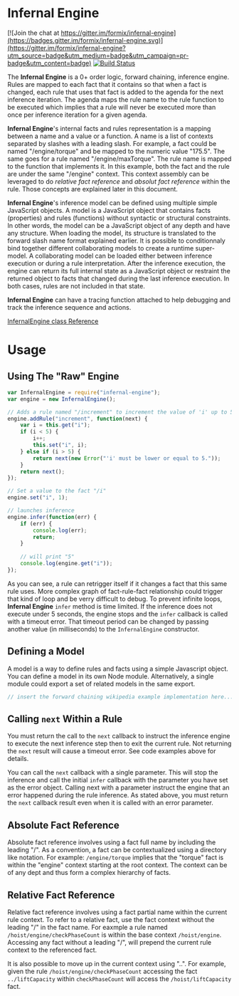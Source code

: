 Infernal Engine
===============

[![Join the chat at https://gitter.im/formix/infernal-engine](https://badges.gitter.im/formix/infernal-engine.svg)](https://gitter.im/formix/infernal-engine?utm_source=badge&utm_medium=badge&utm_campaign=pr-badge&utm_content=badge)
[![Build Status](https://travis-ci.org/formix/infernal-engine.svg?branch=master)](https://travis-ci.org/formix/infernal-engine)

The **Infernal Engine** is a 0+ order logic, forward chaining, inference 
engine. Rules are mapped to each fact that it contains so that when a
fact is changed, each rule that uses that fact is added to the agenda for the 
next inference iteration. The agenda maps the rule name to the rule function 
to be executed which implies that a rule will never be executed more than 
once per inference iteration for a given agenda.

**Infernal Engine**'s internal facts and rules representation is a mapping 
between a name and a value or a function. A name is a list of contexts 
separated by slashes with a leading slash. For example, a fact could be named
"/engine/torque" and be mapped to the numeric value "175.5". The same goes 
for a rule named "/engine/maxTorque". The rule name is mapped to the function
that implements it. In this example, both the fact and the rule are under the 
same "/engine" context. This context assembly can be leveraged to do 
*relative fact reference* and *absolut fact reference* within the rule. Those 
concepts are explained later in this document.

**Infernal Engine**'s inference model can be defined using multiple simple 
JavaScript objects. A model is a JavaScript object that contains facts 
(properties) and rules (functions) without syntactic or structural constraints.
In other words, the model can be a JavaScript object of any depth and have any
structure. When loading the model, its structure is translated to the 
forward slash name format explained earlier. It is possible to conditionnaly 
bind together different collaborating models to create a runtime super-model.
A collaborating model can be loaded either between inference execution or 
during a rule interpretation. After the inference execution, the engine can 
return its full internal state as a JavaScript object or restraint the returned 
object to facts that changed during the last inference execution. In
both cases, rules are not included in that state.

**Infernal Engine** can have a tracing function attached to help debugging and 
track the inference sequence and actions.

[InfernalEngine class Reference](https://formix.github.io/infernal-engine/)

Usage
=====

## Using The "Raw" Engine

```javascript
var InfernalEngine = require("infernal-engine");
var engine = new InfernalEngine();

// Adds a rule named "/increment" to increment the value of 'i' up to 5.
engine.addRule("increment", function(next) {
    var i = this.get("i");
    if (i < 5) {
        i++;
        this.set("i", i);
    } else if (i > 5) {
        return next(new Error("'i' must be lower or equal to 5."));
    }
    return next();
});

// Set a value to the fact "/i"
engine.set("i", 1);

// launches inference
engine.infer(function(err) {
    if (err) {
        console.log(err);
        return;
    }
    
    // will print "5"
    console.log(engine.get("i"));
});
```
As you can see, a rule can retrigger itself if it changes a fact that this
same rule uses. More complex graph of fact-rule-fact relationship could trigger
that kind of loop and be verry difficult to debug. To prevent infinite loops,
**Infernal Engine** `infer` method is time limited. If the inference does not 
execute under 5 seconds, the engine stops and the `infer` callback is called 
with a timeout error. That timeout period can be changed by passing
another value (in milliseconds) to the `InfernalEngine` constructor.

## Defining a Model

A model is a way to define rules and facts using a simple Javascript object.
You can define a model in its own Node module. Alternatively, a single
module could export a set of related models in the same export.

```javascript
// insert the forward chaining wikipedia example implementation here...
```

## Calling `next` Within a Rule

You must return the call to the `next` callback to instruct the inference 
engine to execute the next inference step then to exit the current rule. 
Not returning the `next` result will cause a timeout error. See code 
examples above for details.

You can call the `next` callback with a single parameter. This will stop the 
inference and call the initial `infer` callback with the parameter you have 
set as the error object. Calling next with a parameter instruct the engine 
that an error happened during the rule inference. As stated above, you must 
return the `next` callback result even when it is called with an error 
parameter.

## Absolute Fact Reference

Absolute fact reference involves using a fact full name by including the 
leading "/". As a convention, a fact can be contextualized using a directory
like notation. For example: `/engine/torque` implies that the "torque" fact is
within the "engine" context starting at the root context. The context can 
be of any dept and thus form a complex hierarchy of facts.

## Relative Fact Reference 

Relative fact reference involves using a fact partial name within the current 
rule context. To refer to a relative fact, use the fact context without the 
leading "/" in the fact name. For eaxmple a rule named 
`/hoist/engine/checkPhaseCount` is within the base context 
`/hoist/engine`. Accessing any fact without a leading "/", will 
prepend the current rule context to the referenced fact. 

It is also possible to move up in the current context using "..". For example,
given the rule `/hoist/engine/checkPhaseCount` accessing the fact 
`../liftCapacity` within `checkPhaseCount` will access the 
`/hoist/liftCapacity` fact.


